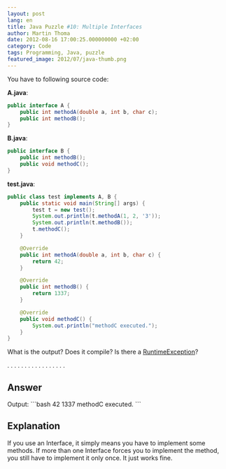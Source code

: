```yaml
---
layout: post
lang: en
title: Java Puzzle #10: Multiple Interfaces
author: Martin Thoma
date: 2012-08-16 17:00:25.000000000 +02:00
category: Code
tags: Programming, Java, puzzle
featured_image: 2012/07/java-thumb.png
---
```

You have to following source code:

<strong>A.java</strong>:
```java
public interface A {
    public int methodA(double a, int b, char c);
    public int methodB();
}
```

<strong>B.java</strong>:
```java
public interface B {
    public int methodB();
    public void methodC();
}
```

<strong>test.java</strong>:
```java
public class test implements A, B {
    public static void main(String[] args) {
        test t = new test();
        System.out.println(t.methodA(1, 2, '3'));
        System.out.println(t.methodB());
        t.methodC();
    }

    @Override
    public int methodA(double a, int b, char c) {
        return 42;
    }

    @Override
    public int methodB() {
        return 1337;
    }

    @Override
    public void methodC() {
        System.out.println("methodC executed.");
    }
}
```

What is the output? Does it compile? Is there a <a href="http://docs.oracle.com/javase/7/docs/api/java/lang/RuntimeException.html">RuntimeException</a>?

.
.
.
.
.
.
.
.
.
.
.
.
.
.
.
.
.

<h2>Answer</h2>
Output:
```bash
42
1337
methodC executed.
```

<h2>Explanation</h2>
If you use an Interface, it simply means you have to implement some methods. If more than one Interface forces you to implement the method, you still have to implement it only once. It just works fine.
